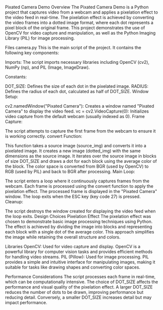 Pixated Camera Demo
Overview
The Pixated Camera Demo is a Python project that captures video from a webcam and applies a pixelation effect to the video feed in real-time. The pixelation effect is achieved by converting the video frames into a dotted image format, where each dot represents a pixel block of the original frame. This project demonstrates the use of OpenCV for video capture and manipulation, as well as the Python Imaging Library (PIL) for image processing.

Files
camera.py
This is the main script of the project. It contains the following key components:

Imports: The script imports necessary libraries including OpenCV (cv2), NumPy (np), and PIL (Image, ImageDraw).

Constants:

DOT_SIZE: Defines the size of each dot in the pixelated image.
RADIUS: Defines the radius of each dot, calculated as half of DOT_SIZE.
Window Setup:

cv2.namedWindow("Pixated Camera"): Creates a window named "Pixated Camera" to display the video feed.
vc = cv2.VideoCapture(0): Initializes video capture from the default webcam (usually indexed as 0).
Frame Capture:

The script attempts to capture the first frame from the webcam to ensure it is working correctly.
convert Function:

This function takes a source image (source_img) and converts it into a pixelated image.
It creates a new image (dotted_img) with the same dimensions as the source image.
It iterates over the source image in blocks of size DOT_SIZE and draws a dot for each block using the average color of the block.
The color space is converted from BGR (used by OpenCV) to RGB (used by PIL) and back to BGR after processing.
Main Loop:

The script enters a loop where it continuously captures frames from the webcam.
Each frame is processed using the convert function to apply the pixelation effect.
The processed frame is displayed in the "Pixated Camera" window.
The loop exits when the ESC key (key code 27) is pressed.
Cleanup:

The script destroys the window created for displaying the video feed when the loop exits.
Design Choices
Pixelation Effect
The pixelation effect was chosen to demonstrate basic image processing techniques using Python. The effect is achieved by dividing the image into blocks and representing each block with a single dot of the average color. This approach simplifies the image while retaining the overall structure and colors.

Libraries
OpenCV: Used for video capture and display. OpenCV is a powerful library for computer vision tasks and provides efficient methods for handling video streams.
PIL (Pillow): Used for image processing. PIL provides a simple and intuitive interface for manipulating images, making it suitable for tasks like drawing shapes and converting color spaces.

Performance Considerations
The script processes each frame in real-time, which can be computationally intensive. The choice of DOT_SIZE affects the performance and visual quality of the pixelation effect. A larger DOT_SIZE reduces the number of dots to be drawn, improving performance but reducing detail. Conversely, a smaller DOT_SIZE increases detail but may impact performance.

